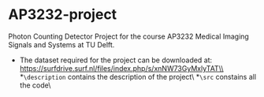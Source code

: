 # AP3232-project
Photon Counting Detector Project for the course AP3232 Medical Imaging Signals and Systems at TU Delft.
* The dataset required for the project can be downloaded at: https://surfdrive.surf.nl/files/index.php/s/xnNW73GyMxlyTAT\\
*`\description` contains the description of the project\\
*`\src` constains all the code\\
